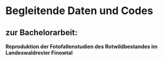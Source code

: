 # Begleitende Daten und Codes

## zur Bachelorarbeit:
**Reproduktion der Fotofallenstudien des Rotwildbestandes im Landeswaldrevier Finowtal**
